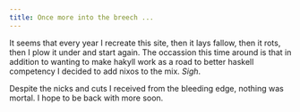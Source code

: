 ```yaml
---
title: Once more into the breech ...
---
```


It seems that every year I recreate this site, then it lays fallow, then it rots, then I plow it under and start again. The occassion this time around is that in addition to wanting to make hakyll work as a road to better haskell competency I decided to add nixos to the mix. *Sigh*.

Despite the nicks and cuts I received from the bleeding edge, nothing was mortal. I hope to be back with more soon. 
